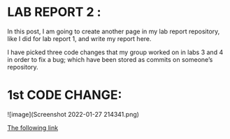 # LAB REPORT 2 :

In this post, I am going to create another page in my lab report repository, like I did for lab report 1, and write my report here.

I have picked three code changes that my group worked on in labs 3 and 4 in order to fix a bug; which have been stored as commits on someone’s repository. 

# 1st CODE CHANGE:

![image](Screenshot 2022-01-27 214341.png)

[The following link](https://github.com/IshanBanerjee2003/cse15l-lab-reports/blob/main/test-file2.md)